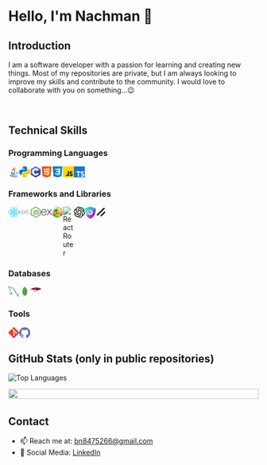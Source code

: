 # Hello, I'm Nachman 👋

## Introduction
I am a software developer with a passion for learning and creating new things. Most of my repositories are private, but I am always looking to improve my skills and contribute to the community. I would love to collaborate with you on something...😉

<br clear="left"/>

## Technical Skills



### Programming Languages
<img width="22px" title="Java" align="left" src="https://github.com/Nachman-Libermensh/Nachman-Libermensh/blob/main/public/java.svg">
<img width="22px" title="Python" align="left" src="https://github.com/Nachman-Libermensh/Nachman-Libermensh/blob/main/public/python.svg">
<img width="22px" title="C" align="left" src="https://github.com/Nachman-Libermensh/Nachman-Libermensh/blob/main/public/c.svg">
<img width="22px" title="HTML" align="left" src="https://github.com/Nachman-Libermensh/Nachman-Libermensh/blob/main/public/html.svg">
<img width="22px" title="CSS" align="left" src="https://github.com/Nachman-Libermensh/Nachman-Libermensh/blob/main/public/css.svg">
<img width="22px" title="JavaScript" align="left" src="https://github.com/Nachman-Libermensh/Nachman-Libermensh/blob/main/public/javascript.svg">
<img width="22px" title="TypeScript" align="left" src="https://github.com/Nachman-Libermensh/Nachman-Libermensh/blob/main/public/typescript.svg">

<br clear="left"/>

### Frameworks and Libraries

<img width="22px" title="React" align="left" src="https://github.com/Nachman-Libermensh/Nachman-Libermensh/blob/main/public/reactjs.svg">
<img width="22px" title="Next.js" align="left" src="https://github.com/Nachman-Libermensh/Nachman-Libermensh/blob/main/public/nextjs.svg">
<img width="22px" title="Node.js" align="left" src="https://github.com/Nachman-Libermensh/Nachman-Libermensh/blob/main/public/nodejs.svg">
<img width="22px" title="Express.js" align="left" src="https://github.com/Nachman-Libermensh/Nachman-Libermensh/blob/main/public/express.svg">
<img width="22px" title="tanstack-table" align="left" src="https://github.com/Nachman-Libermensh/Nachman-Libermensh/blob/main/public/tanstack-table.png">
<img width="22px" title="React Router" align="left" src="https://reactrouter.com/_brand/React%20Router%20Brand%20Assets/React%20Router%20Logo/Light.svg">
<img width="22px" title="OpenAI API" align="left" src="https://github.com/Nachman-Libermensh/Nachman-Libermensh/blob/main/public/openAi.svg">
<img width="22px" title="next-auth" align="left" src="https://github.com/Nachman-Libermensh/Nachman-Libermensh/blob/main/public/next-auth.png">
<img width="22px" title="shadcn-ui" align="left" src="https://github.com/Nachman-Libermensh/Nachman-Libermensh/blob/main/public/shadcn-ui-logo.svg">

<br clear="left"/>

### Databases

<img width="22px" title="MySQL" align="left" src="https://github.com/Nachman-Libermensh/Nachman-Libermensh/blob/main/public/mysql.svg">
<img width="22px" title="MongoDB" align="left" src="https://github.com/Nachman-Libermensh/Nachman-Libermensh/blob/main/public/mongodb.svg">
<img width="22px" title="Mongoose" align="left" src="https://github.com/Nachman-Libermensh/Nachman-Libermensh/blob/main/public/mongoose.png">

<br clear="left"/>

### Tools

<img width="22px" title="Git" align="left" src="https://github.com/Nachman-Libermensh/Nachman-Libermensh/blob/main/public/git.svg">
<img width="22px" title="GitHub" align="left" src="https://github.com/Nachman-Libermensh/Nachman-Libermensh/blob/main/public/github.svg">

<br clear="left"/>

## GitHub Stats (only in public repositories)
<!--
<p>
<picture>
  <source media="(prefers-color-scheme: dark)" srcset="https://github-readme-stats.vercel.app/api?username=Nachman-Libermensh&show_icons=true&theme=dark">
  <img alt="GitHub Stats" src="https://github-readme-stats.vercel.app/api?username=Nachman-Libermensh&show_icons=true&theme=default">
</picture>
</p>
-->
<p>
<picture>
  <source media="(prefers-color-scheme: dark)" srcset="https://github-readme-stats.vercel.app/api/top-langs/?username=Nachman-Libermensh&layout=compact&theme=dark">
  <img alt="Top Languages" src="https://github-readme-stats.vercel.app/api/top-langs/?username=Nachman-Libermensh&layout=compact&theme=default">
</picture>
</p>
<!--
## Major Projects
- **Project A**: A brief description of the project and what it does.
- **Project B**: A brief description of the project and what it does.
- **Project C**: A brief description of the project and what it does.
-->





<img width="100%" height="20px" src="https://camo.githubusercontent.com/4a5f2a185ba8add838b82fdf3904bc8e5c0723b56f44c60099256a3e8d038977/68747470733a2f2f692e696d6775722e636f6d2f644261534b57462e676966">

## Contact

- 📫 Reach me at: [bn8475266@gmail.com](mailto:nachman@example.com)
- 🔗 Social Media: [LinkedIn](https://www.linkedin.com)
